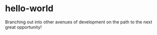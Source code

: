 # hello-world
Branching out into other avenues of development on the path to the next great opportunity!
